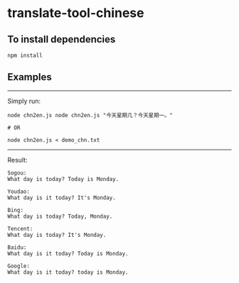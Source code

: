 # translate-tool-chinese

## To install dependencies

```shell
npm install
```

## Examples

----------------------------------------

Simply run:

```shell
node chn2en.js node chn2en.js "今天星期几？今天星期一。"

# OR

node chn2en.js < demo_chn.txt
```

----------------------------------------

Result:

```
Sogou:
What day is today? Today is Monday.

Youdao:
What day is it today? It's Monday.

Bing:
What day is today? Today, Monday.

Tencent:
What day is today? It's Monday.

Baidu:
What day is it today? Today is Monday.

Google:
What day is it today? today is Monday.
```